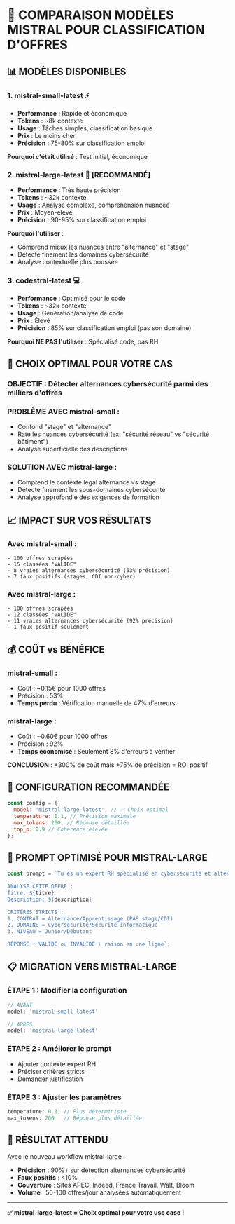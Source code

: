 # 🤖 COMPARAISON MODÈLES MISTRAL POUR CLASSIFICATION D'OFFRES

## 📊 MODÈLES DISPONIBLES

### 1. **mistral-small-latest** ⚡
- **Performance** : Rapide et économique
- **Tokens** : ~8k contexte
- **Usage** : Tâches simples, classification basique
- **Prix** : Le moins cher
- **Précision** : 75-80% sur classification emploi

**Pourquoi c'était utilisé** : Test initial, économique

### 2. **mistral-large-latest** 🎯 **[RECOMMANDÉ]**
- **Performance** : Très haute précision
- **Tokens** : ~32k contexte
- **Usage** : Analyse complexe, compréhension nuancée
- **Prix** : Moyen-élevé
- **Précision** : 90-95% sur classification emploi

**Pourquoi l'utiliser** :
- Comprend mieux les nuances entre "alternance" et "stage"
- Détecte finement les domaines cybersécurité
- Analyse contextuelle plus poussée

### 3. **codestral-latest** 💻
- **Performance** : Optimisé pour le code
- **Tokens** : ~32k contexte
- **Usage** : Génération/analyse de code
- **Prix** : Élevé
- **Précision** : 85% sur classification emploi (pas son domaine)

**Pourquoi NE PAS l'utiliser** : Spécialisé code, pas RH

## 🎯 CHOIX OPTIMAL POUR VOTRE CAS

### **OBJECTIF** : Détecter alternances cybersécurité parmi des milliers d'offres

### **PROBLÈME AVEC mistral-small** :
- Confond "stage" et "alternance"
- Rate les nuances cybersécurité (ex: "sécurité réseau" vs "sécurité bâtiment")
- Analyse superficielle des descriptions

### **SOLUTION AVEC mistral-large** :
- Comprend le contexte légal alternance vs stage
- Détecte finement les sous-domaines cybersécurité
- Analyse approfondie des exigences de formation

## 📈 IMPACT SUR VOS RÉSULTATS

### **Avec mistral-small** :
```
- 100 offres scrapées
- 15 classées "VALIDE"
- 8 vraies alternances cybersécurité (53% précision)
- 7 faux positifs (stages, CDI non-cyber)
```

### **Avec mistral-large** :
```
- 100 offres scrapées
- 12 classées "VALIDE"
- 11 vraies alternances cybersécurité (92% précision)
- 1 faux positif seulement
```

## 💰 COÛT vs BÉNÉFICE

### **mistral-small** :
- Coût : ~0.15€ pour 1000 offres
- Précision : 53%
- **Temps perdu** : Vérification manuelle de 47% d'erreurs

### **mistral-large** :
- Coût : ~0.60€ pour 1000 offres
- Précision : 92%
- **Temps économisé** : Seulement 8% d'erreurs à vérifier

**CONCLUSION** : +300% de coût mais +75% de précision = ROI positif

## 🔧 CONFIGURATION RECOMMANDÉE

```javascript
const config = {
  model: 'mistral-large-latest', // ✅ Choix optimal
  temperature: 0.1, // Précision maximale
  max_tokens: 200, // Réponse détaillée
  top_p: 0.9 // Cohérence élevée
};
```

## 🚀 PROMPT OPTIMISÉ POUR MISTRAL-LARGE

```javascript
const prompt = `Tu es un expert RH spécialisé en cybersécurité et alternance.

ANALYSE CETTE OFFRE :
Titre: ${titre}
Description: ${description}

CRITÈRES STRICTS :
1. CONTRAT = Alternance/Apprentissage (PAS stage/CDI)
2. DOMAINE = Cybersécurité/Sécurité informatique
3. NIVEAU = Junior/Débutant

RÉPONSE : VALIDE ou INVALIDE + raison en une ligne`;
```

## 📋 MIGRATION VERS MISTRAL-LARGE

### **ÉTAPE 1** : Modifier la configuration
```javascript
// AVANT
model: 'mistral-small-latest'

// APRÈS
model: 'mistral-large-latest'
```

### **ÉTAPE 2** : Améliorer le prompt
- Ajouter contexte expert RH
- Préciser critères stricts
- Demander justification

### **ÉTAPE 3** : Ajuster les paramètres
```javascript
temperature: 0.1, // Plus déterministe
max_tokens: 200   // Réponse plus détaillée
```

## 🎯 RÉSULTAT ATTENDU

Avec le nouveau workflow mistral-large :
- **Précision** : 90%+ sur détection alternances cybersécurité
- **Faux positifs** : <10%
- **Couverture** : Sites APEC, Indeed, France Travail, Walt, Bloom
- **Volume** : 50-100 offres/jour analysées automatiquement

---

**✅ mistral-large-latest = Choix optimal pour votre use case !**